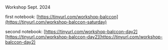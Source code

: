 Workshop Sept. 2024

first notebook: [https://tinyurl.com/workshop-balccon](https://tinyurl.com/workshop-balccon-saturday)

second notebook: [https://tinyurl.com/workshop-balccon-day2][https://tinyurl.com/workshop-balccon-day2](https://tinyurl.com/workshop-balccon-day2)
